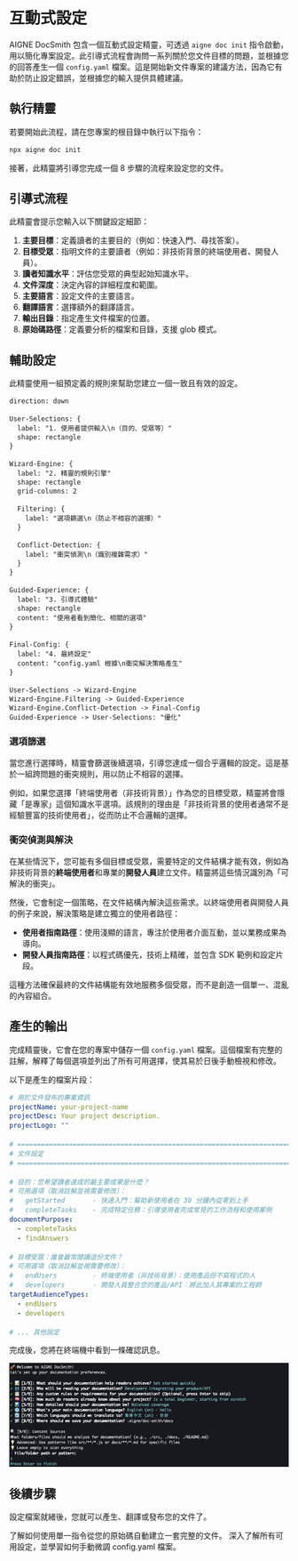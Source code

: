 # 互動式設定

AIGNE DocSmith 包含一個互動式設定精靈，可透過 `aigne doc init` 指令啟動，用以簡化專案設定。此引導式流程會詢問一系列關於您文件目標的問題，並根據您的回答產生一個 `config.yaml` 檔案。這是開始新文件專案的建議方法，因為它有助於防止設定錯誤，並根據您的輸入提供具體建議。

## 執行精靈

若要開始此流程，請在您專案的根目錄中執行以下指令：

```bash aigne doc init icon=lucide:sparkles
npx aigne doc init
```

接著，此精靈將引導您完成一個 8 步驟的流程來設定您的文件。

## 引導式流程

此精靈會提示您輸入以下關鍵設定細節：

1.  **主要目標**：定義讀者的主要目的（例如：快速入門、尋找答案）。
2.  **目標受眾**：指明文件的主要讀者（例如：非技術背景的終端使用者、開發人員）。
3.  **讀者知識水平**：評估您受眾的典型起始知識水平。
4.  **文件深度**：決定內容的詳細程度和範圍。
5.  **主要語言**：設定文件的主要語言。
6.  **翻譯語言**：選擇額外的翻譯語言。
7.  **輸出目錄**：指定產生文件檔案的位置。
8.  **原始碼路徑**：定義要分析的檔案和目錄，支援 glob 模式。

## 輔助設定

此精靈使用一組預定義的規則來幫助您建立一個一致且有效的設定。

```d2
direction: down

User-Selections: {
  label: "1. 使用者提供輸入\n（目的、受眾等）"
  shape: rectangle
}

Wizard-Engine: {
  label: "2. 精靈的規則引擎"
  shape: rectangle
  grid-columns: 2

  Filtering: {
    label: "選項篩選\n（防止不相容的選擇）"
  }

  Conflict-Detection: {
    label: "衝突偵測\n（識別複雜需求）"
  }
}

Guided-Experience: {
  label: "3. 引導式體驗"
  shape: rectangle
  content: "使用者看到簡化、相關的選項"
}

Final-Config: {
  label: "4. 最終設定"
  content: "config.yaml 根據\n衝突解決策略產生"
}

User-Selections -> Wizard-Engine
Wizard-Engine.Filtering -> Guided-Experience
Wizard-Engine.Conflict-Detection -> Final-Config
Guided-Experience -> User-Selections: "優化"
```

### 選項篩選

當您進行選擇時，精靈會篩選後續選項，引導您達成一個合乎邏輯的設定。這是基於一組跨問題的衝突規則，用以防止不相容的選擇。

例如，如果您選擇「終端使用者（非技術背景）」作為您的目標受眾，精靈將會隱藏「是專家」這個知識水平選項。該規則的理由是「非技術背景的使用者通常不是經驗豐富的技術使用者」，從而防止不合邏輯的選擇。

### 衝突偵測與解決

在某些情況下，您可能有多個目標或受眾，需要特定的文件結構才能有效，例如為非技術背景的**終端使用者**和專業的**開發人員**建立文件。精靈將這些情況識別為「可解決的衝突」。

然後，它會制定一個策略，在文件結構內解決這些需求。以終端使用者與開發人員的例子來說，解決策略是建立獨立的使用者路徑：

-   **使用者指南路徑**：使用淺顯的語言，專注於使用者介面互動，並以業務成果為導向。
-   **開發人員指南路徑**：以程式碼優先，技術上精確，並包含 SDK 範例和設定片段。

這種方法確保最終的文件結構能有效地服務多個受眾，而不是創造一個單一、混亂的內容組合。

## 產生的輸出

完成精靈後，它會在您的專案中儲存一個 `config.yaml` 檔案。這個檔案有完整的註解，解釋了每個選項並列出了所有可用選擇，使其易於日後手動檢視和修改。

以下是產生的檔案片段：

```yaml config.yaml icon=logos:yaml
# 用於文件發布的專案資訊
projectName: your-project-name
projectDesc: Your project description.
projectLogo: ""

# =============================================================================
# 文件設定
# =============================================================================

# 目的：您希望讀者達成的最主要成果是什麼？
# 可用選項（取消註解並視需要修改）：
#   getStarted       - 快速入門：幫助新使用者在 30 分鐘內從零到上手
#   completeTasks    - 完成特定任務：引導使用者完成常見的工作流程和使用案例
documentPurpose:
  - completeTasks
  - findAnswers

# 目標受眾：誰會最常閱讀這份文件？
# 可用選項（取消註解並視需要修改）：
#   endUsers         - 終端使用者（非技術背景）：使用產品但不寫程式的人
#   developers       - 開發人員整合您的產品/API：將此加入其專案的工程師
targetAudienceTypes:
  - endUsers
  - developers

# ... 其他設定
```

完成後，您將在終端機中看到一條確認訊息。

![一個終端機視窗，顯示互動式設定精靈已成功完成。](../assets/screenshots/doc-complete-setup.png)

## 後續步驟

設定檔案就緒後，您就可以產生、翻譯或發布您的文件了。

<x-cards>
  <x-card data-title="產生文件" data-icon="lucide:play-circle" data-href="/features/generate-documentation">
    了解如何使用單一指令從您的原始碼自動建立一套完整的文件。
  </x-card>
  <x-card data-title="設定指南" data-icon="lucide:settings" data-href="/configuration">
    深入了解所有可用設定，並學習如何手動微調 config.yaml 檔案。
  </x-card>
</x-cards>